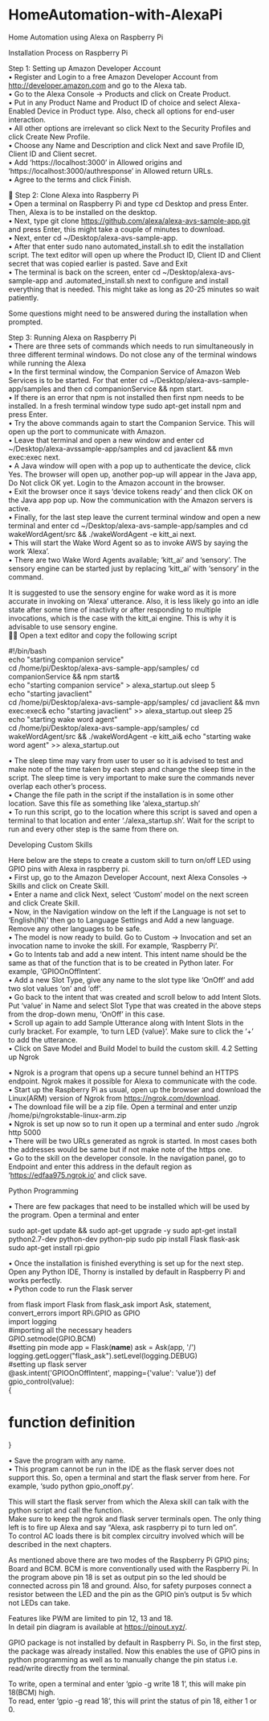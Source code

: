 # HomeAutomation-with-AlexaPi
Home Automation using Alexa on Raspberry Pi

Installation Process on Raspberry Pi  
 
Step 1: Setting up Amazon Developer Account  
•	Register and Login to a free Amazon Developer Account from http://developer.amazon.com and go to the Alexa tab.  
•	Go to the Alexa Console -> Products and click on Create Product.  
•	Put in any Product Name and Product ID of choice and select Alexa-Enabled Device in Product type. Also, check all options for end-user interaction.  
•	All other options are irrelevant so click Next to the Security Profiles and click Create New Profile.  
•	Choose any Name and Description and click Next and save Profile ID, Client ID and Client secret.  
•	Add 	‘https://localhost:3000’ 	in 	Allowed 	origins 	and 
‘https://localhost:3000/authresponse’ in Allowed return URLs.  
•	Agree to the terms and click Finish.  
 

Step 2: Clone Alexa into Raspberry Pi  
•	Open a terminal on Raspberry Pi and type cd Desktop and press Enter. Then, Alexa is to be installed on the desktop.  
•	Next, type git clone https://github.com/alexa/alexa-avs-sample-app.git and press Enter, this might take a couple of minutes to download.  
•	Next, enter cd ~/Desktop/alexa-avs-sample-app.  
•	After that enter sudo nano automated_install.sh to edit the installation script. The text editor will open up where the Product ID, Client ID and Client secret that was copied earlier is pasted. Save and Exit  
•	The terminal is back on the screen, enter cd ~/Desktop/alexa-avs-sample-app and .automated_install.sh next to configure and install everything that is needed. This might take as long as 20-25 minutes so wait patiently.  
 
Some questions might need to be answered during the installation when prompted.  
 
 
Step 3: Running Alexa on Raspberry Pi  
•	There are three sets of commands which needs to run simultaneously in three different terminal windows. Do not close any of the terminal windows while running the Alexa  
•	In the first terminal window, the Companion Service of Amazon Web Services is to be started. For that enter cd ~/Desktop/alexa-avs-sample-app/samples and then cd companionService && npm start.  
•	If there is an error that npm is not installed then first npm needs to be installed. In a fresh terminal window type sudo apt-get install npm and press Enter.  
•	Try the above commands again to start the Companion Service. This will open up the port to communicate with Amazon.  
•	Leave that terminal and open a new window and enter cd ~/Desktop/alexa-avssample-app/samples and cd javaclient && mvn exec:exec next.  
•	A Java window will open with a pop up to authenticate the device, click Yes. The browser will open up, another pop-up will appear in the Java app, Do Not click OK yet. Login to the Amazon account in the browser.  
•	Exit the browser once it says ‘device tokens ready’ and then click OK on the Java app pop up. Now the communication with the Amazon servers is active.  
•	Finally, for the last step leave the current terminal window and open a new terminal and enter cd ~/Desktop/alexa-avs-sample-app/samples and cd wakeWordAgent/src && ./wakeWordAgent -e kitt_ai next.  
•	This will start the Wake Word Agent so as to invoke AWS by saying the work ‘Alexa’.  
•	There are two Wake Word Agents available; ‘kitt_ai’ and ‘sensory’. The sensory engine can be started just by replacing ‘kitt_ai’ with ‘sensory’ in the command.  
 
It is suggested to use the sensory engine for wake word as it is more accurate in invoking on ‘Alexa’ utterance. Also, it is less likely go into an idle state after some time of inactivity or after responding to multiple invocations, which is the case with the kitt_ai engine. This is why it is advisable to use sensory engine.  

Open a text editor and copy the following script  
 
#!/bin/bash  
echo "starting companion service"  
cd /home/pi/Desktop/alexa-avs-sample-app/samples/  cd companionService && npm start&  
echo "starting companion service" > alexa_startup.out sleep 5  
echo "starting javaclient"  
cd /home/pi/Desktop/alexa-avs-sample-app/samples/  cd javaclient && mvn exec:exec&  echo "starting javaclient" >> alexa_startup.out  sleep 25  
echo "starting wake word agent"  
cd /home/pi/Desktop/alexa-avs-sample-app/samples/  cd wakeWordAgent/src && ./wakeWordAgent -e kitt_ai&  echo "starting wake word agent" >> alexa_startup.out 
 
 
•	The sleep time may vary from user to user so it is advised to test and make note of the time taken by each step and change the sleep time in the script. The sleep time is very important to make sure the commands never overlap each other’s process.  
•	Change the file path in the script if the installation is in some other location. Save this file as something like ‘alexa_startup.sh’  
•	To run this script, go to the location where this script is saved and open a terminal to that location and enter ‘./alexa_startup.sh’. Wait for the script to run and every other step is the same from there on.  
 
 
 
 
 
Developing Custom Skills  
 
Here below are the steps to create a custom skill to turn on/off LED using GPIO pins with Alexa in raspberry pi.  
•	First up, go to the Amazon Developer Account, next Alexa Consoles -> Skills and click on Create Skill.  
•	Enter a name and click Next, select ‘Custom’ model on the next screen and click Create Skill.  
•	Now, in the Navigation window on the left if the Language is not set to ‘English(IN)’ then go to Language Settings and Add a new language. Remove any other languages to be safe.  
•	The model is now ready to build. Go to Custom -> Invocation and set an invocation name to invoke the skill. For example, ‘Raspberry Pi’.  
•	Go to Intents tab and add a new intent. This intent name should be the same as that of the function that is to be created in Python later. For example, ‘GPIOOnOffIntent’.  
•	Add a new Slot Type, give any name to the slot type like ‘OnOff’ and add two slot values ‘on’ and ‘off’.  
•	Go back to the intent that was created and scroll below to add Intent Slots. Put ‘value’ in Name and select Slot Type that was created in the above steps from the drop-down menu, ‘OnOff’ in this case.  
•	Scroll up again to add Sample Utterance along with Intent Slots in the curly bracket. 
For example, ‘to turn LED {value}’. Make sure to click the ‘+’ to add the utterance.  
•	Click on Save Model and Build Model to build the custom skill. 4.2 Setting up Ngrok  
 
 
•	Ngrok is a program that opens up a secure tunnel behind an HTTPS endpoint. Ngrok makes it possible for Alexa to communicate with the code.  
•	Start up the Raspberry Pi as usual, open up the browser and download the Linux(ARM) version of Ngrok from https://ngrok.com/download.  
•	The download file will be a zip file. Open a terminal and enter unzip /home/pi/ngrokstable-linux-arm.zip  
•	Ngrok is set up now so to run it open up a terminal and enter sudo ./ngrok http 5000  
•	There will be two URLs generated as ngrok is started. In most cases both the addresses would be same but if not make note of the https one.  
•	Go to the skill on the developer console. In the navigation panel, go to Endpoint and enter this address in the default region as ‘https://edfaa975.ngrok.io’ and click save.  
 
 
 
 
 
 
 
 
 
 
 
 
 
Python Programming  
 
•	There are few packages that need to be installed which will be used by the program. Open a terminal and enter  
 
sudo apt-get update && sudo apt-get upgrade -y  sudo apt-get install python2.7-dev python-dev python-pip  sudo pip install Flask flask-ask  
sudo apt-get install rpi.gpio  
 
•	Once the installation is finished everything is set up for the next step. Open any Python IDE, Thorny is installed by default in Raspberry Pi and works perfectly.  
•	Python code to run the Flask server 
 
from flask import Flask from flask_ask import Ask, statement, convert_errors  import RPi.GPIO as GPIO  
import logging  
#importing all the necessary headers  
GPIO.setmode(GPIO.BCM)  
#setting pin mode  app = Flask(__name__)  ask = Ask(app, '/')   
logging.getLogger("flask_ask").setLevel(logging.DEBUG)  
#setting up flask server  
@ask.intent('GPIOOnOffIntent', mapping={'value': 'value'})  def gpio_control(value):  
{  
# function definition  
} 
 
•	Save the program with any name.  
•	This program cannot be run in the IDE as the flask server does not support this. So, open a terminal and start the flask server from here. For example, ‘sudo python gpio_onoff.py’.  
 
This will start the flask server from which the Alexa skill can talk with the python script and call the function.  
Make sure to keep the ngrok and flask server terminals open. The only thing left is to fire up 
Alexa and say “Alexa, ask raspberry pi to turn led on”.  
To control AC loads there is bit complex circuitry involved which will be described in the next chapters. 
 
 
 
 
 
 
 
As mentioned above there are two modes of the Raspberry Pi GPIO pins; Board and BCM.  BCM is more conventionally used with the Raspberry Pi. In the program above pin 18 is set as output pin so the led should be connected across pin 18 and ground. Also, for safety purposes connect a resistor between the LED and the pin as the GPIO pin’s output is 5v which not LEDs can take.  
 
Features like PWM are limited to pin 12, 13 and 18.  
In detail pin diagram is available at https://pinout.xyz/. 
  
GPIO package is not installed by default in Raspberry Pi. So, in the first step, the package was already installed. Now this enables the use of GPIO pins in python programming as well as to manually change the pin status i.e. read/write directly from the terminal.  
 
To write, open a terminal and enter ‘gpio -g write 18 1’, this will make pin 18(BCM) high.  
To read, enter ‘gpio -g read 18’, this will print the status of pin 18, either 1 or 0. 
